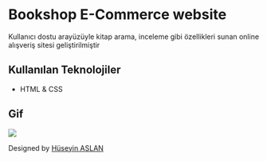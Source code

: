 # Bookshop E-Commerce website

Kullanıcı dostu arayüzüyle kitap arama, inceleme gibi özellikleri sunan online alışveriş sitesi geliştirilmiştir


## Kullanılan Teknolojiler

- HTML & CSS
 
 ## Gif

 ![](assets/images/Screen%20Recording%202024-05-03%20at%2010.52.45.21%20PM.gif)

 Designed by <a href="https://github.com/haslan82" target="_blank">Hüseyin ASLAN</a>

